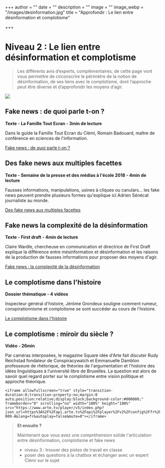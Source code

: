 +++
author = ""
date = ""
description = ""
image = ""
image_webp = "/images/desinformation.jpg"
title = "Approfondir : Le lien entre désinformation et complotisme"

+++
# Niveau 2 : Le lien entre désinformation et complotisme

> Les différents avis d’experts, complémentaires, de cette page vont vous permettre de circonscrire le périmètre de la notion de désinformation, de ses liens avec le complotisme, dont l’approche peut être diverse et d’approfondir les moyens d’agir.

![](https://www.reseau-canope.fr/fileadmin/user_upload/Actualites/img/bandeau_famille_tout_ecran.jpg)

## Fake news : de quoi parle t-on ?

**Texte - La Famille Tout Ecran - 3min de lecture**

Dans le guide la Famille Tout Ecran du Clémi, Romain Badouard, maître de conférence en sciences de l'information.

[Fake news : de quoi parle t-on ?](https://www.clemi.fr/fr/guide-famille-v2/apprendre-a-vos-enfants-a-sinformer/fake-news-de-quoi-parle-t-on.html)

## Des fake news aux multiples facettes

**Texte - Semaine de la presse et des médias à l'école 2018 - 4min de lecture**

Fausses informations, manipulations, usines à cliques ou canulars... les fake news peuvent prendre plusieurs formes qu'explique ici Adrien Sénécat journaliste au monde.

[Des fake news aux multiples facettes](https://www.clemi.fr/fr/ressources/nos-ressources-pedagogiques/ressources-pedagogiques/des-fake-news-aux-multiples-facettes.html)

## Fake news la complexité de la désinformation

**Texte - First draft - 4min de lecture**

Claire Wardle, chercheuse en communication et directrice de First Draft explique la différence entre mésinformation et désinformation et les raisons de la production de fausses informations pour proposer des moyens d'agir.

[Fake news : la complexité de la désinformation](https://fr.firstdraftnews.org/fake-news-la-complexite-de-la-desinformation/)

## Le complotisme dans l'histoire

**Dossier thématique - 4 vidéos**

Inspecteur général d'histoire, Jérôme Grondeux souligne comment rumeur, conspirationnisme et complotisme se sont succéder au cours de l'histoire.

[Le complotisme dans l'histoire](https://www.reseau-canope.fr/les-valeurs-de-la-republique/le-complotisme-dans-lhistoire-lhistoire-face-au-complotisme.html)

## Le complotisme : miroir du siècle ?

**Vidéo - 26min**

Par caméras interposées, le magazine Square idée d'Arte fait discuter Rudy Reichstad fondateur de Conspiracywatch et Emmanuelle Damblon professeure de rhétorique, de théories de l'argumentation et l'histoire des idées linguistiques à l’université libre de Bruxelles. La question est alors de savoir quel regard porter sur le complotisme entre vision politique et approche théorique.

    <iframe allowfullscreen="true" style="transition-duration:0;transition-property:no;margin:0 auto;position:relative;display:block;background-color:#000000;" frameborder="0" scrolling="no" width="100%" height="100%" src="https://www.arte.tv/player/v5/index.php?json_url=https%3A%2F%2Fapi.arte.tv%2Fapi%2Fplayer%2Fv2%2Fconfig%2Ffr%2F093875-009-A&lang=fr&autoplay=false&mute=0"></iframe>

> **Et ensuite ?**
>
> Maintenant que vous avez une compréhension solide l'articulation entre désinformation, complotisme et fake news
>
> * niveau 3 : trouver des pistes de travail en classe
> * poser des questions à la chatbox et échanger avec un expert Clémi sur le sujet